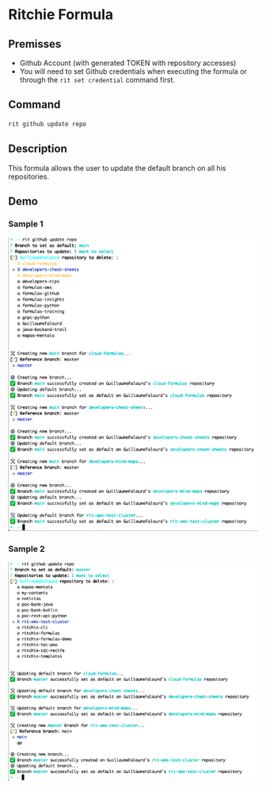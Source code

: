 # Ritchie Formula

## Premisses

- Github Account (with generated TOKEN with repository accesses)
- You will need to set Github credentials when executing the formula or through the `rit set credential` command first.

## Command

```bash
rit github update repo
```

## Description

This formula allows the user to update the default branch on all his repositories.

## Demo

### Sample 1

<img class="special-img-class" src="/docs/img/rit-github-update-repo-sample-1.png"/>

### Sample 2

<img class="special-img-class" src="/docs/img/rit-github-update-repo-sample-2.png"/>
